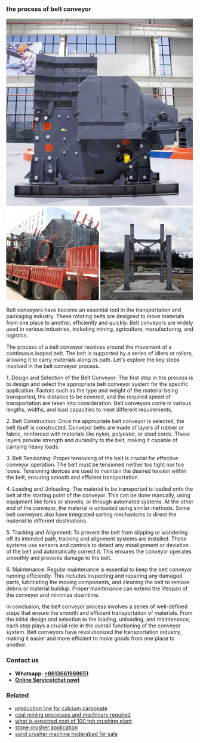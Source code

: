 <h3>the process of belt conveyor</h3><img src='1702950611.jpg' alt=''><p>Belt conveyors have become an essential tool in the transportation and packaging industry. These rotating belts are designed to move materials from one place to another, efficiently and quickly. Belt conveyors are widely used in various industries, including mining, agriculture, manufacturing, and logistics.</p><p>The process of a belt conveyor revolves around the movement of a continuous looped belt. The belt is supported by a series of idlers or rollers, allowing it to carry materials along its path. Let's explore the key steps involved in the belt conveyor process.</p><p>1. Design and Selection of the Belt Conveyor: The first step in the process is to design and select the appropriate belt conveyor system for the specific application. Factors such as the type and weight of the material being transported, the distance to be covered, and the required speed of transportation are taken into consideration. Belt conveyors come in various lengths, widths, and load capacities to meet different requirements.</p><p>2. Belt Construction: Once the appropriate belt conveyor is selected, the belt itself is constructed. Conveyor belts are made of layers of rubber or fabric, reinforced with materials like nylon, polyester, or steel cords. These layers provide strength and durability to the belt, making it capable of carrying heavy loads.</p><p>3. Belt Tensioning: Proper tensioning of the belt is crucial for effective conveyor operation. The belt must be tensioned neither too tight nor too loose. Tensioning devices are used to maintain the desired tension within the belt, ensuring smooth and efficient transportation.</p><p>4. Loading and Unloading: The material to be transported is loaded onto the belt at the starting point of the conveyor. This can be done manually, using equipment like forks or shovels, or through automated systems. At the other end of the conveyor, the material is unloaded using similar methods. Some belt conveyors also have integrated sorting mechanisms to direct the material to different destinations.</p><p>5. Tracking and Alignment: To prevent the belt from slipping or wandering off its intended path, tracking and alignment systems are installed. These systems use sensors and controls to detect any misalignment or deviation of the belt and automatically correct it. This ensures the conveyor operates smoothly and prevents damage to the belt.</p><p>6. Maintenance: Regular maintenance is essential to keep the belt conveyor running efficiently. This includes inspecting and repairing any damaged parts, lubricating the moving components, and cleaning the belt to remove debris or material buildup. Proper maintenance can extend the lifespan of the conveyor and minimize downtime.</p><p>In conclusion, the belt conveyor process involves a series of well-defined steps that ensure the smooth and efficient transportation of materials. From the initial design and selection to the loading, unloading, and maintenance, each step plays a crucial role in the overall functioning of the conveyor system. Belt conveyors have revolutionized the transportation industry, making it easier and more efficient to move goods from one place to another.</p><h3>Contact us</h3><ul><li><strong>Whatsapp:&nbsp;<a href="https://wa.me/8613661969651">+8613661969651</a></strong></li><li><a href="https://swt.shibang-china.com/?git&amp;zhl&amp;the process of belt conveyor"><strong>Online Service(chat now)</strong></a></li></ul><h3>Related</h3><ul><li><a href='production line for calcium carbonate.md'>production line for calcium carbonate</a></li><li><a href='coal mining processes and machinary required.md'>coal mining processes and machinary required</a></li><li><a href='what is expected cost of 100 tph crushing plant.md'>what is expected cost of 100 tph crushing plant</a></li><li><a href='stone crusher application.md'>stone crusher application</a></li><li><a href='sand crusher machine hyderabad for sale.md'>sand crusher machine hyderabad for sale</a></li></ul>
